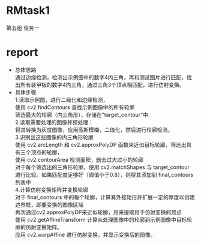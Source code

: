 # RMtask1
第五组 任务一
# report
- 总体思路  
通过边缘检测，检测出示例图中的数字4内三角，再和测试图片进行匹配，找出所有装甲板的数字4内三角，通过三角3个顶点相匹配，进行仿射变换。
- 具体步骤  
1.读取示例图，进行二级化和边缘检测，  
  使用 cv2.findContours 查找示例图像中的所有轮廓   
  筛选最大的轮廓（内三角形），存储在"target_contour"中.   
2.读取需要处理的图像并预处理：  
  将其转换为灰度图像，应用高斯模糊，二值化，然后进行轮廓检测。   
3.识别出这些图像的内三角形轮廓    
  使用 cv2.arcLength 和 cv2.approxPolyDP 函数来近似目标轮廓，筛选出具有三个顶点的轮廓，    
  使用 cv2.contourArea 检测面积，删去过大过小的轮廓    
  对于每个筛选出的三角形轮廓，使用 cv2.matchShapes 与 target_contour 进行比较。如果匹配度足够好（阈值小于0.8），则将其添加到 final_contours 列表中   
4.计算仿射变换矩阵并变换轮廓   
  对于 final_contours 中的每个轮廓，计算其外接矩形并扩展一定的厚度以创建边界框，即要变换的图像区域   
  再次通过cv2.approxPolyDP来近似轮廓，用来提取用于仿射变换的顶点   
  使用 cv2.getAffineTransform 计算从处理图像中的轮廓到示例图像中目标轮廓的仿射变换矩阵。   
  应用 cv2.warpAffine 进行仿射变换，并显示变换后的图像。   




